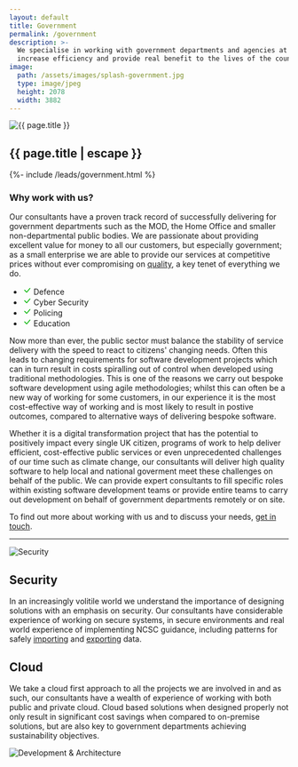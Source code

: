 ```yaml
---
layout: default
title: Government
permalink: /government
description: >- 
  We specialise in working with government departments and agencies at all levels. We take great pleasure in helping government departments
  increase efficiency and provide real benefit to the lives of the country's citizens through the innovative, secure and cost-effective use of IT.
image:
  path: /assets/images/splash-government.jpg
  type: image/jpeg
  height: 2078
  width: 3882
---
```


<section class="row">
  <div class="col">
    <div class="col-12 col-md-6 ms-md-2 mb-3 mb-md-1 float-md-end">
      <div class="splash-img position-relative">
        <img class="d-block w-100" src="{{ "/assets/images/splash-government.jpg" | relative_url }}" alt="{{ page.title }}">
      </div>
    </div>
    <h1 class="fs-3 mt-3">{{ page.title | escape }}</h1>
    {%- include /leads/government.html %}
    <h3 class="fs-4 mt-5">Why work with us?</h3>
    <p>Our consultants have a proven track record of successfully delivering for government departments such as the MOD, the Home Office and smaller non-departmental public bodies. 
    We are passionate about providing excellent value for money to <span class="fst-italic">all</span> our customers, but especially government; as a small enterprise we are able 
    to provide our services at competitive prices without ever compromising on <a href="{{ "/quality-software" | relative_url }}">quality</a>, a key tenet of everything we do.</p>
    <div class="card info col-12 col-md-5 col-lg-4 float-md-start me-md-2 mb-3 mb-md-0">
      <ul class="list-group list-group-flush border-top-0">
        <li class="list-group-item border-bottom-0 text-truncate" title="Defence">
          <svg xmlns="http://www.w3.org/2000/svg" width="16" height="16" fill="#00b300" class="bi bi-check-lg" viewBox="0 0 16 16">
            <path d="M12.736 3.97a.733.733 0 0 1 1.047 0c.286.289.29.756.01 1.05L7.88 12.01a.733.733 0 0 1-1.065.02L3.217 8.384a.757.757 0 0 1 0-1.06.733.733 0 0 1 1.047 0l3.052 3.093 5.4-6.425a.247.247 0 0 1 .02-.022Z"/>
          </svg>
          Defence
        </li>
        <li class="list-group-item border-bottom-0 text-truncate" title="Cyber Security">
          <svg xmlns="http://www.w3.org/2000/svg" width="16" height="16" fill="#00b300" class="bi bi-check-lg" viewBox="0 0 16 16">
            <path d="M12.736 3.97a.733.733 0 0 1 1.047 0c.286.289.29.756.01 1.05L7.88 12.01a.733.733 0 0 1-1.065.02L3.217 8.384a.757.757 0 0 1 0-1.06.733.733 0 0 1 1.047 0l3.052 3.093 5.4-6.425a.247.247 0 0 1 .02-.022Z"/>
          </svg>
          Cyber Security
        </li>
        <li class="list-group-item border-bottom-0 text-truncate" title="Policing">
          <svg xmlns="http://www.w3.org/2000/svg" width="16" height="16" fill="#00b300" class="bi bi-check-lg" viewBox="0 0 16 16">
            <path d="M12.736 3.97a.733.733 0 0 1 1.047 0c.286.289.29.756.01 1.05L7.88 12.01a.733.733 0 0 1-1.065.02L3.217 8.384a.757.757 0 0 1 0-1.06.733.733 0 0 1 1.047 0l3.052 3.093 5.4-6.425a.247.247 0 0 1 .02-.022Z"/>
          </svg>
          Policing
        </li>
        <li class="list-group-item border-bottom-0 text-truncate" title="Education">
          <svg xmlns="http://www.w3.org/2000/svg" width="16" height="16" fill="#00b300" class="bi bi-check-lg" viewBox="0 0 16 16">
            <path d="M12.736 3.97a.733.733 0 0 1 1.047 0c.286.289.29.756.01 1.05L7.88 12.01a.733.733 0 0 1-1.065.02L3.217 8.384a.757.757 0 0 1 0-1.06.733.733 0 0 1 1.047 0l3.052 3.093 5.4-6.425a.247.247 0 0 1 .02-.022Z"/>
          </svg>
          Education
        </li>
      </ul>
    </div>
    <p>Now more than ever, the public sector must balance the stability of service delivery with the speed to react to citizens' changing needs. Often this leads to changing
    requirements for software development projects which can in turn result in costs spiralling out of control when developed using traditional methodologies. This is one of the
    reasons we carry out bespoke software development using agile methodologies; whilst this can often be a new way of working for some customers, in our experience it is the most 
    cost-effective way of working and is most likely to result in postive outcomes, compared to alternative ways of delivering bespoke software.</p>
    <p>Whether it is a digital transformation project that has the potential to positively impact every single UK citizen, programs of work to help deliver efficient, cost-effective
    public services or even unprecedented challenges of our time such as climate change, our consultants will deliver high quality software to help local and national goverment 
    meet these challenges on behalf of the public. We can provide expert consultants to fill specific roles within existing software development teams or provide entire teams 
    to carry out development on behalf of government departments remotely or on site.</p>
    <p> To find out more about working with us and to discuss your needs, <a href="{{ "/contact-us" | relative_url }}">get in touch</a>.</p>
    <hr />
  </div>
</section>

<div class="row mb-md-3">
  <div class="col-12 col-md-6">
    <div class="splash-img position-relative">
      <img class="d-block w-100" src="{{ "/assets/images/splash-security.jpg" | relative_url }}" alt="Security">
    </div>
  </div>
  <div class="d-flex align-items-center col-12 col-md-6">
    <section class="pt-2 pt-md-0 mb-lg-5">
      <h2 class="fs-3">Security</h2>
      <p>In an increasingly volitile world we understand the importance of designing solutions with an emphasis on security. Our consultants have considerable experience of working on secure 
      systems, in secure environments and real world experience of implementing NCSC guidance, including patterns for safely 
      <a href="https://www.ncsc.gov.uk/guidance/pattern-safely-importing-data" target="_blank">importing</a> and
      <a href="https://www.ncsc.gov.uk/guidance/design-pattern-safely-exporting-data" target="_blank">exporting</a> data.</p>
    </section>
  </div>
</div>

<div class="row mb-3">
  <div class="d-flex align-items-center col-12 order-2 col-md-6 order-md-1">
    <section class="pt-2 pt-md-0 mb-lg-5">
      <h2 class="fs-3">Cloud</h2>
      <p>We take a cloud first approach to all the projects we are involved in and as such, our consultants have a wealth of experience of working with both public and private cloud. Cloud 
      based solutions when designed properly not only result in significant cost savings when compared to on-premise solutions, but are also key to government departments achieving 
      sustainability objectives.</p>
    </section>
  </div>
  <div class="col-12 order-1 col-md-6 order-md-2">
    <div class="splash-img position-relative">
      <!--<a href="{{ "/cloud-first" | relative_url }}" class="fs-4" title="Discover more">-->
        <img class="d-block w-100" src="{{ "/assets/images/splash-cloud.jpg" | relative_url }}" alt="Development & Architecture">
      <!--</a>-->
    </div>
  </div>
</div>
